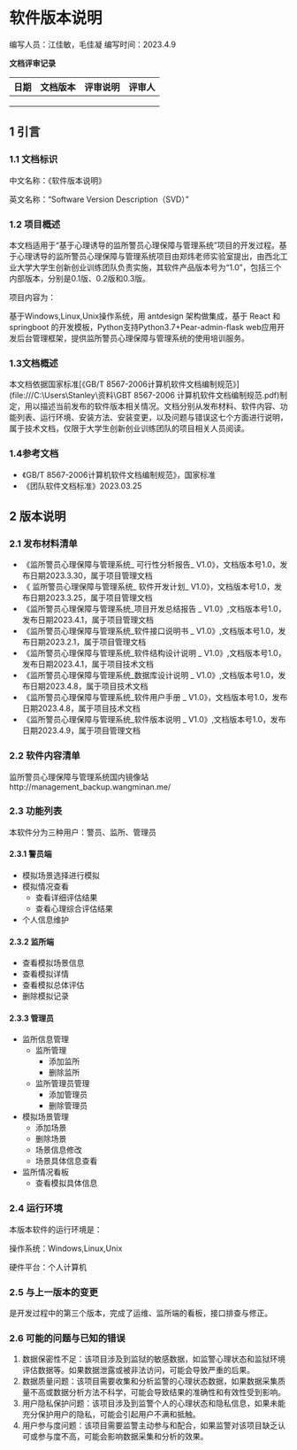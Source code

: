 # 软件版本说明

编写人员：江佳敏，毛佳凝    编写时间：2023.4.9

**文档评审记录**

| 日期 | 文档版本 | 评审说明 | 评审人 |
| ---- | -------- | -------- | ------ |
|      |          |          |        |
|      |          |          |        |
|      |          |          |        |

## 1 引言

### 1.1 文档标识

中文名称：《软件版本说明》

英文名称：“Software Version Description（SVD）”

### 1.2 项目概述

本文档适用于“基于心理诱导的监所警员心理保障与管理系统”项目的开发过程。基于心理诱导的监所警员心理保障与管理系统项目由郑炜老师实验室提出，由西北工业大学大学生创新创业训练团队负责实施，其软件产品版本号为“1.0”，包括三个内部版本，分别是0.1版、0.2版和0.3版。

项目内容为：

基于Windows,Linux,Unix操作系统，用 antdesign 架构做集成，基于 React 和springboot 的开发模板，Python支持Python3.7+Pear-admin-flask web应用开发后台管理框架，提供监所警员心理保障与管理系统的使用培训服务。

### 1.3文档概述

本文档依据国家标准[《GB/T 8567-2006计算机软件文档编制规范》](file:///C:\Users\Stanley\资料\GBT 8567-2006 计算机软件文档编制规范.pdf)制定，用以描述当前发布的软件版本相关情况。文档分别从发布材料、软件内容、功能列表、运行环境、安装方法、安装变更，以及问题与错误这七个方面进行说明，属于技术文档，仅限于大学生创新创业训练团队的项目相关人员阅读。

### 1.4参考文档

- 《GB/T 8567-2006计算机软件文档编制规范》，国家标准
- 《团队软件文档标准》2023.03.25

## 2 版本说明

### 2.1 发布材料清单	

- 《监所警员心理保障与管理系统_ 可行性分析报告_ V1.0》，文档版本号1.0，发布日期2023.3.30，属于项目管理文档
- 《 监所警员心理保障与管理系统_ 软件开发计划_ V1.0》，文档版本号1.0，发布日期2023.3.25，属于项目管理文档
- 《监所警员心理保障与管理系统_项目开发总结报告 _ V1.0》,文档版本号1.0，发布日期2023.4.1，属于项目管理文档
- 《监所警员心理保障与管理系统_软件接口说明书 _ V1.0》,文档版本号1.0，发布日期2023.2.1，属于项目管理文档
- 《监所警员心理保障与管理系统_软件结构设计说明 _ V1.0》,文档版本号1.0，发布日期2023.4.1，属于项目技术文档
- 《监所警员心理保障与管理系统_数据库设计说明 _ V1.0》,文档版本号1.0，发布日期2023.4.8，属于项目技术文档
- 《监所警员心理保障与管理系统_软件用户手册 _ V1.0》，文档版本号1.0，发布日期2023.4.8，属于项目技术文档
- 《监所警员心理保障与管理系统_软件版本说明 _ V1.0》,文档版本号1.0，发布日期2023.4.9，属于项目管理文档

### 2.2 软件内容清单	

监所警员心理保障与管理系统国内镜像站http://management_backup.wangminan.me/

### 2.3 功能列表	

本软件分为三种用户：警员、监所、管理员

#### 2.3.1 警员端

- 模拟场景选择进行模拟
- 模拟情况查看
  - 查看详细评估结果
  - 查看心理综合评估结果
- 个人信息维护

#### 2.3.2 监所端

- 查看模拟场景信息
- 查看模拟详情
- 查看模拟总体评估
- 删除模拟记录

#### 2.3.3 管理员

- 监所信息管理
  - 监所管理
    - 添加监所
    - 删除监所
  - 监所管理员管理
    - 添加管理员
    - 删除管理员
- 模拟场景管理
  - 添加场景
  - 删除场景
  - 场景信息修改
  - 场景具体信息查看
- 监所情况看板
  - 查看模拟具体信息

### 2.4 运行环境	

本版本软件的运行环境是：

操作系统：Windows,Linux,Unix

硬件平台：个人计算机

### 2.5 与上一版本的变更	

是开发过程中的第三个版本，完成了运维、监所端的看板，接口排查与修正。

### 2.6 可能的问题与已知的错误	

1. 数据保密性不足：该项目涉及到监狱的敏感数据，如监警心理状态和监狱环境评估数据等。如果数据泄露或被非法访问，可能会导致严重的后果。
2. 数据质量问题：该项目需要收集和分析监警的心理状态数据，如果数据采集质量不高或数据分析方法不科学，可能会导致结果的准确性和有效性受到影响。
3. 用户隐私保护问题：该项目涉及到监警个人的心理状态和隐私信息，如果未能充分保护用户的隐私，可能会引起用户不满和抵触。
4. 用户参与度问题：该项目需要监警主动参与和配合，如果监警对该项目缺乏认可或参与度不高，可能会影响数据采集和分析的效果。